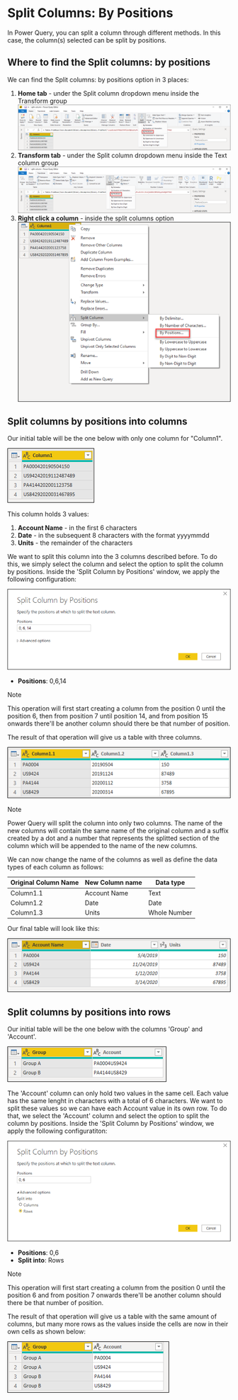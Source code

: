 # Split Columns: By Positions

In Power Query, you can split a column through different methods.
In this case, the column(s) selected can be split by positions.

## Where to find the Split columns: by positions
We can find the Split columns: by positions option in 3 places:
1. **Home tab** - under the Split column dropdown menu inside the Transform group 
![image](images/me-split-columns-positions-icon-home.png)
2. **Transform tab** - under the Split column dropdown menu inside the Text column group
![image](images/me-split-columns-positions-icon-transform.png)
3. **Right click a column** - inside the split columns option
![image](images/me-split-columns-positions-into-columns-right-click-icon.png)

## Split columns by positions into columns
Our initial table will be the one below with only one column for "Column1". 

![image](images/me-split-columns-number-character-into-columns-split-column-initial.png)

This column holds 3 values:
1. **Account Name** - in the first 6 characters
2. **Date** - in the subsequent 8 characters with the format yyyymmdd
3. **Units** - the remainder of the characters 

We want to split this column into the 3 columns described before. 
To do this, we simply select the column and select the option to split the column by positions. Inside the 'Split Column by Positions' window, we apply the following configuration:

![images](images/me-split-columns-positions-into-columns-split-column-window.png)

* **Positions**: 0,6,14

>[!Note]
>This operation will first start creating a column from the position 0 until the position 6, then from position 7 until position 14, and from position 15 onwards there'll be another column should there be that number of position.

The result of that operation will give us a table with three columns. 

![images](images/me-split-columns-positions-into-columns-split-column-pre-final.png)

>[!Note]
>Power Query will split the column into only two columns. The name of the new columns will contain the same name of the original column and a suffix created by a dot and a number that represents the splitted section of the column which will be appended to the name of the new columns. 

We can now change the name of the columns as well as define the data types of each column as follows:

Original Column Name | New Column name | Data type
---------------------|-----------------|---------- 
Column1.1|Account Name|Text
Column1.2|Date|Date
Column1.3|Units|Whole Number

Our final table will look like this:

![images](images/me-split-columns-number-character-into-columns-split-column-final.png)

## Split columns by positions into rows
Our initial table will be the one below with the columns 'Group' and 'Account'. 

![images](images/me-split-columns-number-character-into-columns-split-rows-initial.png)

The 'Account' column can only hold two values in the same cell. Each value has the same lenght in characters with a total of 6 characters. We want to split these values so we can have each Account value in its own row.
To do that, we select the 'Account' column and select the option to split the column by positions. Inside the 'Split Column by Positions' window, we apply the following configuratiton:

![image](images/me-split-columns-positions-into-columns-split-row-window.png)

* **Positions**: 0,6
* **Split into**: Rows

>[!Note]
>This operation will first start creating a column from the position 0 until the position 6 and from position 7 onwards there'll be another column should there be that number of position.


The result of that operation will give us a table with the same amount of columns, but many more rows as the values inside the cells are now in their own cells as shown below:

![image](images/me-split-columns-number-character-into-columns-split-rows-final.png)
